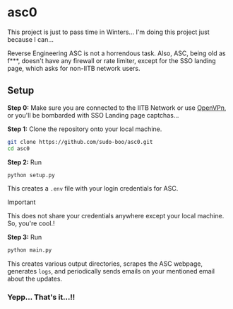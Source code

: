 # asc0

This project is just to pass time in Winters... I'm doing this project just because I can... 

Reverse Engineering ASC is not a horrendous task. Also, ASC, being old as f***, doesn't have any firewall or rate limiter, except for the SSO landing page, which asks for non-IITB network users.  

## Setup

**Step 0:** Make sure you are connected to the IITB Network or use [OpenVPn](https://www.cc.iitb.ac.in/page/services-vpnssh), or you'll be bombarded with SSO Landing page captchas...

**Step 1:** Clone the repository onto your local machine.
```bash
git clone https://github.com/sudo-boo/asc0.git
cd asc0
```


**Step 2:** Run
```bash
python setup.py
```
This creates a `.env` file with your login credentials for ASC.

> [!IMPORTANT]   
> This does not share your credentials anywhere except your local machine. So, you're cool.!

**Step 3:** Run
```bash
python main.py
```
This creates various output directories, scrapes the ASC webpage, generates `logs`, and periodically sends emails on your mentioned email about the updates. 

### Yepp... That's it...!!
